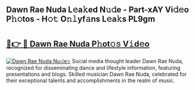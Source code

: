 ## Dawn Rae Nuda L𝚎a𝚔ed N𝚞𝚍e - Part-xAY Vi𝚍𝚎o P𝚑𝚘tos - H𝚘𝚝 O𝚗𝚕yf𝚊ns L𝚎a𝚔s PL9gm

# <h2><a href="http://kf12oa1.oniu.top/?m=Dawn+Rae+Nuda">🔗👉 🔴 Dawn Rae Nuda P𝚑ot𝚘𝚜 V𝚒d𝚎o</a></h2>

[![Dawn Rae Nuda Nu𝚍e𝚜](https://i.imgur.com/0qMVB7G.gif)](http://kf12oa1.oniu.top/?m=Dawn+Rae+Nuda)
Social media thought leader Dawn Rae Nuda, recognized for disseminating dance and lifestyle information, featuring presentations and blogs. Skilled musician Dawn Rae Nuda, celebrated for their exceptional talents and accomplishments in the realm of music.  
